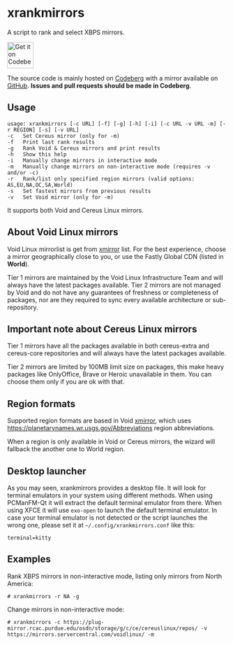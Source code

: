 # xrankmirrors
A script to rank and select XBPS mirrors.

<a href="https://codeberg.org/cereus-linux/xrankmirrors">
    <img alt="Get it on Codeberg" src="https://get-it-on.codeberg.org/get-it-on-white-on-black.png" height="60">
</a>

The source code is mainly hosted on [Codeberg](https://codeberg.org/cereus-linux/xrankmirrors) with a mirror available on [GitHub](https://github.com/CereusLinuxProject/xrankmirrors). **Issues and pull requests should be made in Codeberg**.

## Usage

    usage: xrankmirrors [-c URL] [-f] [-g] [-h] [-i] [-c URL -v URL -m] [-r REGION] [-s] [-v URL]
    -c   Set Cereus mirror (only for -m)
    -f   Print last rank results
    -g   Rank Void & Cereus mirrors and print results
    -h   Show this help
    -i   Manually change mirrors in interactive mode
    -m   Manually change mirrors on non-interactive mode (requires -v and/or -c)
    -r   Rank/list only specified region mirrors (valid options: AS,EU,NA,OC,SA,World)
    -s   Set fastest mirrors from previous results
    -v   Set Void mirror (only for -m)

It supports both Void and Cereus Linux mirrors.

## About Void Linux mirrors
Void Linux mirrorlist is get from <a href="https://github.com/void-linux/xmirror/blob/master/mirrors.lst">xmirror</a> list. For the best experience, choose a mirror geographically close to you, or use the Fastly Global CDN (listed in <b>World</b>).

Tier 1 mirrors are maintained by the Void Linux Infrastructure Team and will always have the latest packages available. Tier 2 mirrors are not managed by Void and do not have any guarantees of freshness or completeness of packages, nor are they required to sync every available architecture or sub-repository.

## Important note about Cereus Linux mirrors
<bold>Tier 1</bold> mirrors have all the packages available in both cereus-extra and cereus-core repositories and will always have the latest packages available. 

Tier 2 mirrors are limited by 100MB limit size on packages, this make heavy packages like OnlyOffice, Brave or Heroic unavailable in them. You can choose them <bold>only if you are ok with that</bold>.

## Region formats
Supported region formats are based in Void <a href=https://github.com/void-linux/xmirror>xmirror</a>, which uses https://planetarynames.wr.usgs.gov/Abbreviations region abbreviations.

When a region is only available in Void or Cereus mirrors, the wizard will fallback the another one to World region.

## Desktop launcher
As you may seen, xrankmirrors provides a desktop file. It will look for terminal emulators in your system using different methods. When using PCManFM-Qt it will extract the default terminal emulator from there. When using XFCE it will use <code>exo-open</code> to launch the default terminal emulator. In case your terminal emulator is not detected or the script launches the wrong one, please set it at <code>~/.config/xrankmirrors.conf</code> like this:

    terminal=kitty

## Examples
Rank XBPS mirrors in non-interactive mode, listing only mirrors from North America:

    # xrankmirrors -r NA -g

Change mirrors in non-interactive mode:

    # xrankmirrors -c https://plug-mirror.rcac.purdue.edu/osdn/storage/g/c/ce/cereuslinux/repos/ -v https://mirrors.servercentral.com/voidlinux/ -m






